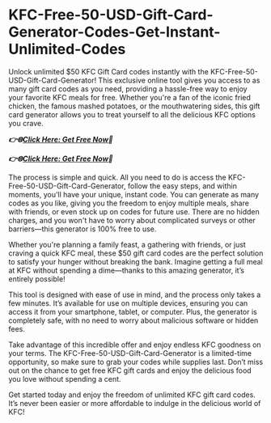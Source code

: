 # KFC-Free-50-USD-Gift-Card-Generator-Codes-Get-Instant-Unlimited-Codes
Unlock unlimited $50 KFC Gift Card codes instantly with the KFC-Free-50-USD-Gift-Card-Generator! This exclusive online tool gives you access to as many gift card codes as you need, providing a hassle-free way to enjoy your favorite KFC meals for free. Whether you're a fan of the iconic fried chicken, the famous mashed potatoes, or the mouthwatering sides, this gift card generator allows you to treat yourself to all the delicious KFC options you crave.


 ***👉🌐[Click Here: Get Free Now](https://btadeal.com/kf1c3bx/)🔶***

 ***👉🌐[Click Here: Get Free Now](https://btadeal.com/kf1c3bx/)🔶***


The process is simple and quick. All you need to do is access the KFC-Free-50-USD-Gift-Card-Generator, follow the easy steps, and within moments, you'll have your unique, instant code. You can generate as many codes as you like, giving you the freedom to enjoy multiple meals, share with friends, or even stock up on codes for future use. There are no hidden charges, and you won't have to worry about complicated surveys or other barriers—this generator is 100% free to use.

Whether you're planning a family feast, a gathering with friends, or just craving a quick KFC meal, these $50 gift card codes are the perfect solution to satisfy your hunger without breaking the bank. Imagine getting a full meal at KFC without spending a dime—thanks to this amazing generator, it’s entirely possible!

This tool is designed with ease of use in mind, and the process only takes a few minutes. It’s available for use on multiple devices, ensuring you can access it from your smartphone, tablet, or computer. Plus, the generator is completely safe, with no need to worry about malicious software or hidden fees.

Take advantage of this incredible offer and enjoy endless KFC goodness on your terms. The KFC-Free-50-USD-Gift-Card-Generator is a limited-time opportunity, so make sure to grab your codes while supplies last. Don’t miss out on the chance to get free KFC gift cards and enjoy the delicious food you love without spending a cent.

Get started today and enjoy the freedom of unlimited KFC gift card codes. It’s never been easier or more affordable to indulge in the delicious world of KFC!
